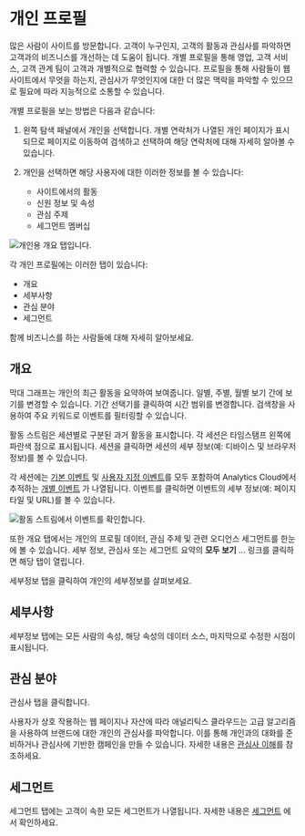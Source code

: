 # 개인 프로필

많은 사람이 사이트를 방문합니다. 고객이 누구인지, 고객의 활동과 관심사를 파악하면 고객과의 비즈니스를 개선하는 데 도움이 됩니다. 개별 프로필을 통해 영업, 고객 서비스, 고객 관계 팀이 고객과 개별적으로 협력할 수 있습니다. 프로필을 통해 사람들이 웹사이트에서 무엇을 하는지, 관심사가 무엇인지에 대한 더 많은 맥락을 파악할 수 있으므로 필요에 따라 지능적으로 소통할 수 있습니다.

개별 프로필을 보는 방법은 다음과 같습니다:

1. 왼쪽 탐색 패널에서 개인을 선택합니다. 개별 연락처가 나열된 개인 페이지가 표시되므로 페이지로 이동하여 검색하고 선택하여 해당 연락처에 대해 자세히 알아볼 수 있습니다.

1. 개인을 선택하면 해당 사용자에 대한 이러한 정보를 볼 수 있습니다:

    * 사이트에서의 활동
    * 신원 정보 및 속성
    * 관심 주제
    * 세그먼트 멤버십

![개인용 개요 탭입니다.](individual-profiles/images/01.png)

각 개인 프로필에는 이러한 탭이 있습니다:

* 개요
* 세부사항
* 관심 분야
* 세그먼트

함께 비즈니스를 하는 사람들에 대해 자세히 알아보세요.

## 개요

막대 그래프는 개인의 최근 활동을 요약하여 보여줍니다. 일별, 주별, 월별 보기 간에 보기를 변경할 수 있습니다. 기간 선택기를 클릭하여 시간 범위를 변경합니다. 검색창을 사용하여 주요 키워드로 이벤트를 필터링할 수 있습니다.

활동 스트림은 세션별로 구분된 과거 활동을 표시합니다. 각 세션은 타임스탬프 왼쪽에 파란색 점으로 표시됩니다. 세션을 클릭하면 세션의 세부 정보(예: 디바이스 및 브라우저 정보)를 볼 수 있습니다.

각 세션에는 [기본 이벤트](../../workspace-data/definitions/definitions-for-events.md#default-events) 및 [사용자 지정 이벤트](../../workspace-data/definitions/definitions-for-events.md#custom-events)를 모두 포함하여 Analytics Cloud에서 추적하는 [개별 이벤트](../../touchpoints/events.md) 가 나열됩니다. 이벤트를 클릭하면 이벤트의 세부 정보(예: 페이지 타일 및 URL)를 볼 수 있습니다.

![활동 스트림에서 이벤트를 확인합니다.](individual-profiles/images/02.png)

또한 개요 탭에서는 개인의 프로필 데이터, 관심 주제 및 관련 오디언스 세그먼트를 한눈에 볼 수 있습니다. 세부 정보, 관심사 또는 세그먼트 요약의 **모두 보기** ... 링크를 클릭하면 해당 탭이 열립니다.

세부정보 탭을 클릭하여 개인의 세부정보를 살펴보세요.

## 세부사항

세부정보 탭에는 모든 사람의 속성, 해당 속성의 데이터 소스, 마지막으로 수정한 시점이 표시됩니다.

## 관심 분야

관심사 탭을 클릭합니다.

사용자가 상호 작용하는 웹 페이지나 자산에 따라 애널리틱스 클라우드는 고급 알고리즘을 사용하여 브랜드에 대한 개인의 관심사를 파악합니다. 이를 통해 개인과의 대화를 준비하거나 관심사에 기반한 캠페인을 만들 수 있습니다. 자세한 내용은 [관심사 이해](./understanding-interests.md)를 참조하세요.

## 세그먼트

세그먼트 탭에는 고객이 속한 모든 세그먼트가 나열됩니다. 자세한 내용은 [세그먼트](../segments/segments.md) 에서 확인하세요.
